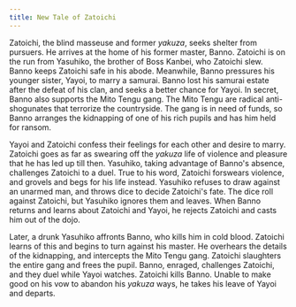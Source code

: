 ```yaml
---
title: New Tale of Zatoichi
---
```


Zatoichi, the blind masseuse and former _yakuza_, seeks shelter from pursuers.
He arrives at the home of his former master, Banno. Zatoichi is on the run from
Yasuhiko, the brother of Boss Kanbei, who Zatoichi slew. Banno keeps Zatoichi
safe in his abode. Meanwhile, Banno pressures his younger sister, Yayoi, to
marry a samurai. Banno lost his samurai estate after the defeat of his clan, and
seeks a better chance for Yayoi. In secret, Banno also supports the Mito Tengu
gang. The Mito Tengu are radical anti-shogunates that terrorize the countryside.
The gang is in need of funds, so Banno arranges the kidnapping of one of his
rich pupils and has him held for ransom.

Yayoi and Zatoichi confess their feelings for each other and desire to marry.
Zatoichi goes as far as swearing off the _yakuza_ life of violence and pleasure
that he has led up till then. Yasuhiko, taking advantage of Banno's absence,
challenges Zatoichi to a duel. True to his word, Zatoichi forswears violence,
and grovels and begs for his life instead. Yasuhiko refuses to draw against an
unarmed man, and throws dice to decide Zatoichi's fate. The dice roll against
Zatoichi, but Yasuhiko ignores them and leaves. When Banno returns and learns
about Zatoichi and Yayoi, he rejects Zatoichi and casts him out of the dojo.

Later, a drunk Yasuhiko affronts Banno, who kills him in cold blood. Zatoichi
learns of this and begins to turn against his master. He overhears the details
of the kidnapping, and intercepts the Mito Tengu gang. Zatoichi slaughters the
entire gang and frees the pupil. Banno, enraged, challenges Zatoichi, and they
duel while Yayoi watches. Zatoichi kills Banno. Unable to make good on his vow
to abandon his _yakuza_ ways, he takes his leave of Yayoi and departs.
